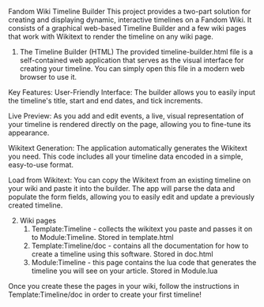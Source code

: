 Fandom Wiki Timeline Builder
This project provides a two-part solution for creating and displaying dynamic, interactive timelines on a Fandom Wiki. It consists of a graphical web-based Timeline Builder and a few wiki pages that work with Wikitext to render the timeline on any wiki page.

1. The Timeline Builder (HTML)
The provided timeline-builder.html file is a self-contained web application that serves as the visual interface for creating your timeline. You can simply open this file in a modern web browser to use it.

Key Features:
User-Friendly Interface: The builder allows you to easily input the timeline's title, start and end dates, and tick increments.

Live Preview: As you add and edit events, a live, visual representation of your timeline is rendered directly on the page, allowing you to fine-tune its appearance.

Wikitext Generation: The application automatically generates the Wikitext you need. This code includes all your timeline data encoded in a simple, easy-to-use format.

Load from Wikitext: You can copy the Wikitext from an existing timeline on your wiki and paste it into the builder. The app will parse the data and populate the form fields, allowing you to easily edit and update a previously created timeline.

2. Wiki pages
   1. Template:Timeline - collects the wikitext you paste and passes it on to Module:Timeline. Stored in template.html
   2. Template:Timeline/doc - contains all the documentation for how to create a timeline using this software. Stored in doc.html
   3. Module:Timeline - this page contains the lua code that generates the timeline you will see on your article. Stored in Module.lua

Once you create these the pages in your wiki, follow the instructions in Template:Timeline/doc in order to create your first timeline!

